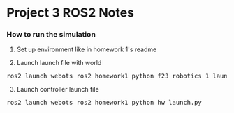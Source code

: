 # Project 3 ROS2 Notes


### How to run the simulation

1. Set up environment like in homework 1's readme

2. Launch launch file with world
<pre>
ros2 launch webots_ros2_homework1_python f23_robotics_1_launch.py
</pre>

3. Launch controller launch file
<pre>
ros2 launch webots_ros2_homework1_python hw_launch.py
</pre>
